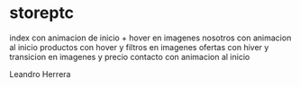 # storeptc
index con animacion de inicio + hover en imagenes
nosotros con animacion al inicio
productos con hover y filtros en imagenes
ofertas con hiver y transicion en imagenes y precio
contacto con animacion al inicio 

Leandro Herrera
